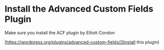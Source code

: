 # Install the Advanced Custom Fields Plugin

Make sure you install the ACF plugin by Elliott Condon

[https://wordpress.org/plugins/advanced-custom-fields/](Install this plugin)